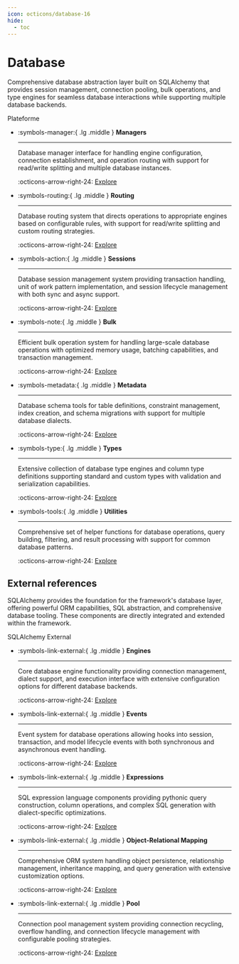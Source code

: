 ```yaml
---
icon: octicons/database-16
hide:
  - toc
---
```


# Database

Comprehensive database abstraction layer built on SQLAlchemy that provides session management, connection pooling, bulk operations, and type engines for seamless database interactions while supporting multiple database backends.

<nav class="md-tags">
  <span class="md-tag md-tag-icon md-tag--repo">Plateforme</span>
</nav>

<div class="grid cards" markdown>

-   :symbols-manager:{ .lg .middle } **Managers**

    ---

    Database manager interface for handling engine configuration, connection establishment, and operation routing with support for read/write splitting and multiple database instances.

    :octicons-arrow-right-24: [Explore](managers.md)

-   :symbols-routing:{ .lg .middle } **Routing**

    ---

    Database routing system that directs operations to appropriate engines based on configurable rules, with support for read/write splitting and custom routing strategies.

    :octicons-arrow-right-24: [Explore](routing.md)

-   :symbols-action:{ .lg .middle } **Sessions**

    ---

    Database session management system providing transaction handling, unit of work pattern implementation, and session lifecycle management with both sync and async support.

    :octicons-arrow-right-24: [Explore](sessions.md)

-   :symbols-note:{ .lg .middle } **Bulk**

    ---

    Efficient bulk operation system for handling large-scale database operations with optimized memory usage, batching capabilities, and transaction management.

    :octicons-arrow-right-24: [Explore](bulk.md)

-   :symbols-metadata:{ .lg .middle } **Metadata**

    ---

    Database schema tools for table definitions, constraint management, index creation, and schema migrations with support for multiple database dialects.

    :octicons-arrow-right-24: [Explore](metadata.md)

-   :symbols-type:{ .lg .middle } **Types**

    ---

    Extensive collection of database type engines and column type definitions supporting standard and custom types with validation and serialization capabilities.

    :octicons-arrow-right-24: [Explore](types.md)

-   :symbols-tools:{ .lg .middle } **Utilities**

    ---

    Comprehensive set of helper functions for database operations, query building, filtering, and result processing with support for common database patterns.

    :octicons-arrow-right-24: [Explore](utilities.md)

</div>

## External references

SQLAlchemy provides the foundation for the framework's database layer, offering powerful ORM capabilities, SQL abstraction, and comprehensive database tooling. These components are directly integrated and extended within the framework.

<nav class="md-tags">
  <span class="md-tag md-tag-icon md-tag--repo-database">SQLAlchemy</span>
  <span class="md-tag md-tag-icon md-tag--external">External</span>
</nav>

<div class="grid cards" markdown>

-   :symbols-link-external:{ .lg .middle } **Engines**

    ---

    Core database engine functionality providing connection management, dialect support, and execution interface with extensive configuration options for different database backends.

    :octicons-arrow-right-24: [Explore](engines.md)

-   :symbols-link-external:{ .lg .middle } **Events**

    ---

    Event system for database operations allowing hooks into session, transaction, and model lifecycle events with both synchronous and asynchronous event handling.

    :octicons-arrow-right-24: [Explore](events.md)

-   :symbols-link-external:{ .lg .middle } **Expressions**

    ---

    SQL expression language components providing pythonic query construction, column operations, and complex SQL generation with dialect-specific optimizations.

    :octicons-arrow-right-24: [Explore](expressions.md)

-   :symbols-link-external:{ .lg .middle } **Object-Relational Mapping**

    ---

    Comprehensive ORM system handling object persistence, relationship management, inheritance mapping, and query generation with extensive customization options.

    :octicons-arrow-right-24: [Explore](orm.md)

-   :symbols-link-external:{ .lg .middle } **Pool**

    ---

    Connection pool management system providing connection recycling, overflow handling, and connection lifecycle management with configurable pooling strategies.

    :octicons-arrow-right-24: [Explore](pool.md)

</div>

